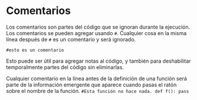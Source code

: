 # Comentarios
Los comentarios son partes del código que se ignoran durante la ejecución.
Los comentarios se pueden agregar usando `#`. Cualquier cosa en la misma línea después de `#` es un comentario y será ignorado.

`#esto es un comentario`

Esto puede ser útil para agregar notas al código, y también para deshabilitar temporalmente partes del código sin eliminarlas.

Cualquier comentario en la línea antes de la definición de una función será parte de la información emergente que aparece cuando pasas el ratón sobre el nombre de la función.
`#Esta función no hace nada.
def f():
    pass`